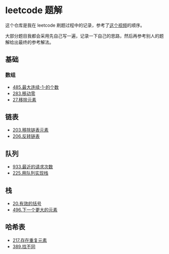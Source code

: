 # leetcode 题解

这个仓库是我在 leetcode 刷题过程中的记录，参考了[这个视频](https://www.bilibili.com/video/BV1Cp4y1a79T)的顺序。

大部分题目我都会采用先自己写一遍，记录一下自己的思路，然后再参考别人的题解给出最终的参考解法。

## 基础

### 数组

- [485.最大连续-1-的个数](docs/485.md)
- [283.移动零](docs/283.md)
- [27.移除元素](docs/27.md)

## 链表

- [203.移除链表元素](docs/203.md)
- [206.反转链表](docs/206.md)

## 队列

- [933.最近的请求次数](docs/933.md)
- [225.用队列实现栈](docs/225.md)

## 栈

- [20.有效的括号](docs/20.md)
- [496.下一个更大的元素](docs/496.md)

## 哈希表

- [217.存在重复元素](docs/217.md)
- [389.找不同](docs/389.md)
